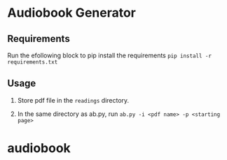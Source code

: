 # Audiobook Generator

## Requirements
Run the efollowing block to pip install the requirements
`pip install -r requirements.txt`

## Usage

1. Store pdf file in the `readings` directory.

2. In the same directory as ab.py, run `ab.py -i <pdf name> -p <starting page>`

# audiobook
